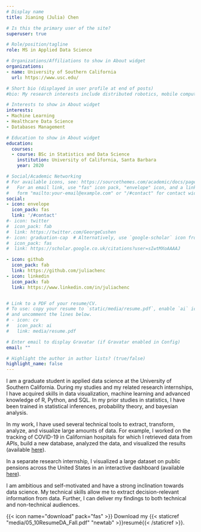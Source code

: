 ```yaml
---
# Display name
title: Jianing (Julia) Chen

# Is this the primary user of the site?
superuser: true

# Role/position/tagline
role: MS in Applied Data Science 

# Organizations/Affiliations to show in About widget
organizations:
- name: University of Southern California
  url: https://www.usc.edu/

# Short bio (displayed in user profile at end of posts)
#bio: My research interests include distributed robotics, mobile computing and #programmable matter.

# Interests to show in About widget
interests:
- Machine Learning
- Healthcare Data Science 
- Databases Management

# Education to show in About widget
education:
  courses:
  - course: BSc in Statistics and Data Science 
    institution: University of California, Santa Barbara
    year: 2020

# Social/Academic Networking
# For available icons, see: https://sourcethemes.com/academic/docs/page-builder/#icons
#   For an email link, use "fas" icon pack, "envelope" icon, and a link in the
#   form "mailto:your-email@example.com" or "/#contact" for contact widget.
social:
- icon: envelope
  icon_pack: fas
  link: '/#contact'
#- icon: twitter
#  icon_pack: fab
#  link: https://twitter.com/GeorgeCushen
#- icon: graduation-cap  # Alternatively, use `google-scholar` icon from `ai` icon pack
#  icon_pack: fas
#  link: https://scholar.google.co.uk/citations?user=sIwtMXoAAAAJ

- icon: github
  icon_pack: fab
  link: https://github.com/juliachenc
- icon: linkedin
  icon_pack: fab
  link: https://www.linkedin.com/in/juliachenc


# Link to a PDF of your resume/CV.
# To use: copy your resume to `static/media/resume.pdf`, enable `ai` icons in `params.toml`, 
# and uncomment the lines below.
# - icon: cv
#   icon_pack: ai
#   link: media/resume.pdf

# Enter email to display Gravatar (if Gravatar enabled in Config)
email: ""

# Highlight the author in author lists? (true/false)
highlight_name: false
---
```


I am a graduate student in applied data science at the University of Southern California. During my studies and my related research internships, I have acquired skills in data visualization, machine learning and advanced knowledge of R, Python, and SQL. In my prior studies in statistics, I have been trained in statistical inferences, probability theory, and bayesian analysis.

In my work, I have used several technical tools to extract, transform, analyze, and visualize large amounts of data. For example, I worked on the tracking of COVID-19 in Californian hospitals for which I retrieved data from APIs, build a new database, analyzed the data, and visualized the results (available [here](https://uscbiostats.github.io/COVID19/)).

In a separate research internship, I visualized a large dataset on public pensions across the United States in an interactive dashboard (available [here](http://publicpension.stanford.edu/)).

I am ambitious and self-motivated and have a strong inclination towards data science. My technical skills allow me to extract decision-relevant information from data. Further, I can deliver my findings to both technical and non-technical audiences.

{{< icon name="download" pack="fas" >}} Download my {{< staticref "media/05_10ResumeDA_Fall.pdf" "newtab" >}}resumé{{< /staticref >}}.
